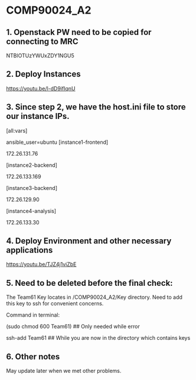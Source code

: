 # COMP90024_A2
## 1. Openstack PW need to be copied for connecting to MRC
NTBlOTUzYWUxZDY1NGU5
## 2. Deploy Instances
https://youtu.be/l-dD9ifIqnU
## 3. Since step 2, we have the host.ini file to store our instance IPs.
[all:vars]

ansible_user=ubuntu
[instance1-frontend]

172.26.131.76

[instance2-backend]

172.26.133.169

[instance3-backend]

172.26.129.90

[instance4-analysis]

172.26.133.30

## 4. Deploy Environment and other necessary applications
https://youtu.be/TJZ4j1viZbE


## 5. Need to be deleted before the final check:
The Team61 Key locates in /COMP90024_A2/Key directory.
Need to add this key to ssh for convenient concerns.

Command in terminal:

(sudo chmod 600 Team61)  ## Only needed while error

ssh-add Team61  ## While you are now in the directory which contains keys

## 6. Other notes
May update later when we met other problems.